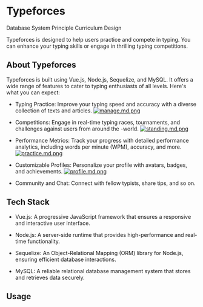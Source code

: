 # Typeforces
Database System Principle Curriculum Design

Typeforces is designed to help users practice and compete in typing. You can enhance your typing skills or engage in thrilling typing competitions.

## About Typeforces
Typeforces is built using Vue.js, Node.js, Sequelize, and MySQL. It offers a wide range of features to cater to typing enthusiasts of all levels. Here's what you can expect:

- Typing Practice: Improve your typing speed and accuracy with a diverse collection of texts and articles.
  [![manage.md.png](https://s1.imagehub.cc/images/2023/09/03/manage.md.png)](https://www.imagehub.cc/image/rULT2R)

- Competitions: Engage in real-time typing races, tournaments, and challenges against users from around the -world.
  [![standing.md.png](https://s1.imagehub.cc/images/2023/09/03/standing.md.png)](https://www.imagehub.cc/image/rULm4a)

- Performance Metrics: Track your progress with detailed performance analytics, including words per minute (WPM), accuracy, and more.
  [![practice.md.png](https://s1.imagehub.cc/images/2023/09/03/practice.md.png)](https://www.imagehub.cc/image/rULop4)

- Customizable Profiles: Personalize your profile with avatars, badges, and achievements.
  [![profile.md.png](https://s1.imagehub.cc/images/2023/09/03/profile.md.png)](https://www.imagehub.cc/image/rULheb)

- Community and Chat: Connect with fellow typists, share tips, and so on.
  
## Tech Stack

- Vue.js: A progressive JavaScript framework that ensures a responsive and interactive user interface.

- Node.js: A server-side runtime that provides high-performance and real-time functionality.

- Sequelize: An Object-Relational Mapping (ORM) library for Node.js, ensuring efficient database interactions.

- MySQL: A reliable relational database management system that stores and retrieves data securely.

## Usage

